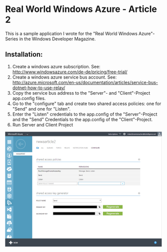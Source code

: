 Real World Windows Azure - Article 2
=============

This is a sample application I wrote for the "Real World Windows Azure"-Series in the Windows Developer Magazine.

Installation:
-------------
1. Create a windows azure subscription. See: http://www.windowsazure.com/de-de/pricing/free-trial/
2. Create a windows azure service bus account. See: http://azure.microsoft.com/en-us/documentation/articles/service-bus-dotnet-how-to-use-relay/
3. Copy the service bus address to the "Server"- and "Client"-Project app.config files.
4. Go to the "configure" tab and create two shared access policies: one for "Send" and one for "Listen".
5. Enter the "Listen" credentials to the app.config of the "Server"-Project and the "Send" Credentials to the app.config of the "Client"-Project.
6. Run Server and Client Project


![Configuration](https://raw.githubusercontent.com/rolandkru/RWWA-Article2/master/Configuration.png)
